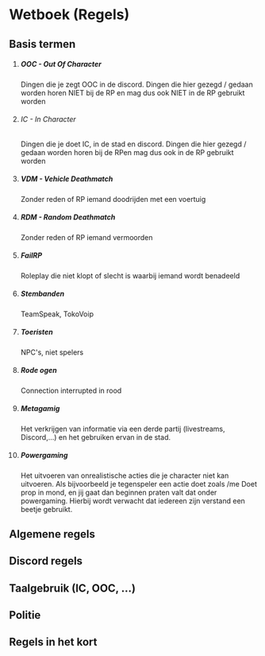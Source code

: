 # Wetboek (Regels)

## Basis termen

1. ##### OOC - Out Of Character
     Dingen die je zegt OOC in de discord. Dingen die hier gezegd / gedaan worden horen NIET bij de RP en mag dus ook NIET in de RP gebruikt worden

2. ###### IC - In Character
     Dingen die je doet IC, in de stad en discord. Dingen die hier gezegd / gedaan worden horen bij de RPen mag dus ook in de RP gebruikt worden

3. ##### VDM - Vehicle Deathmatch 
     Zonder reden of RP iemand doodrijden met een voertuig

4. ##### RDM - Random Deathmatch
     Zonder reden of RP iemand vermoorden

5. ##### FailRP
     Roleplay die niet klopt of slecht is waarbij iemand wordt benadeeld

6. ##### Stembanden
     TeamSpeak, TokoVoip

7. ##### Toeristen
     NPC's, niet spelers

8. ##### Rode ogen
     Connection interrupted in rood

9. ##### Metagamig
     Het verkrijgen van informatie via een derde partij (livestreams, Discord,...) en het gebruiken ervan in de stad. 

10. ##### Powergaming
     Het uitvoeren van onrealistische acties die je character niet kan uitvoeren. Als bijvoorbeeld je tegenspeler een actie doet zoals /me Doet prop in mond, en jij gaat dan 
     beginnen praten valt dat onder powergaming. Hierbij wordt verwacht dat iedereen zijn verstand een beetje gebruikt.
     
## Algemene regels

## Discord regels

## Taalgebruik (IC, OOC, ...)

## Politie

## Regels in het kort
